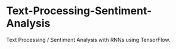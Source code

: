 # Text-Processing-Sentiment-Analysis
Text Processing / Sentiment Analysis with RNNs using TensorFlow.
